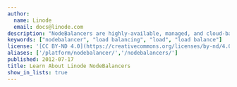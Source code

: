 ```yaml
---
author:
  name: Linode
  email: docs@linode.com
description: "NodeBalancers are highly-available, managed, and cloud-based 'load balancers as a service.' They can adapt to any workload, from a blog to a large application cluster and beyond. These guides explain how to set up a NodeBalancer and configure the settings."
keywords: ["nodebalancer", "load balancing", "load", "load balance"]
license: '[CC BY-ND 4.0](https://creativecommons.org/licenses/by-nd/4.0)'
aliases: ['/platform/nodebalancer/','/nodebalancers/']
published: 2012-07-17
title: Learn About Linode NodeBalancers
show_in_lists: true
---
```



